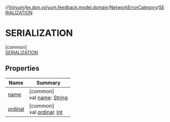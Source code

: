 //[Volyum](../../../../index.md)/[ke.don.volyum.feedback.model.domain](../../index.md)/[NetworkErrorCategory](../index.md)/[SERIALIZATION](index.md)

# SERIALIZATION

[common]\
[SERIALIZATION](index.md)

## Properties

| Name | Summary |
|---|---|
| [name](../../../ke.don.volyum.feedback.model.table/-feedback-status/-rejected/index.md#-372974862%2FProperties%2F-1200628132) | [common]<br>val [name](../../../ke.don.volyum.feedback.model.table/-feedback-status/-rejected/index.md#-372974862%2FProperties%2F-1200628132): [String](https://kotlinlang.org/api/core/kotlin-stdlib/kotlin/-string/index.html) |
| [ordinal](../../../ke.don.volyum.feedback.model.table/-feedback-status/-rejected/index.md#-739389684%2FProperties%2F-1200628132) | [common]<br>val [ordinal](../../../ke.don.volyum.feedback.model.table/-feedback-status/-rejected/index.md#-739389684%2FProperties%2F-1200628132): [Int](https://kotlinlang.org/api/core/kotlin-stdlib/kotlin/-int/index.html) |